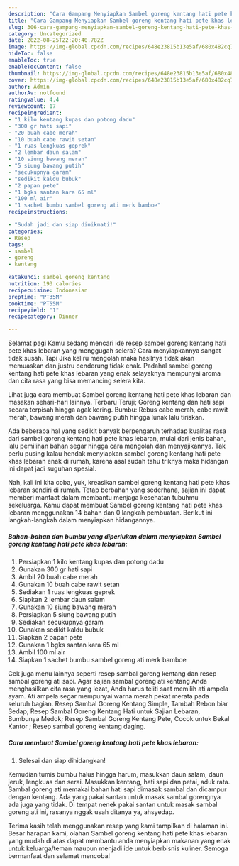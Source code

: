 ```yaml
---
description: "Cara Gampang Menyiapkan Sambel goreng kentang hati pete khas lebaran{ yang Bisa Manjain Lidah,  Menu Buat lebaran"
title: "Cara Gampang Menyiapkan Sambel goreng kentang hati pete khas lebaran{ yang Bisa Manjain Lidah,  Menu Buat lebaran"
slug: 306-cara-gampang-menyiapkan-sambel-goreng-kentang-hati-pete-khas-lebaran-yang-bisa-manjain-lidah-menu-buat-lebaran
category: Uncategorized
date: 2022-08-25T22:20:40.782Z
image: https://img-global.cpcdn.com/recipes/648e23815b13e5af/680x482cq70/sambel-goreng-kentang-hati-pete-khas-lebaran-foto-resep-utama.jpg
hideToc: false
enableToc: true
enableTocContent: false
thumbnail: https://img-global.cpcdn.com/recipes/648e23815b13e5af/680x482cq70/sambel-goreng-kentang-hati-pete-khas-lebaran-foto-resep-utama.jpg
cover: https://img-global.cpcdn.com/recipes/648e23815b13e5af/680x482cq70/sambel-goreng-kentang-hati-pete-khas-lebaran-foto-resep-utama.jpg
author: Admin
authorAv: notfound
ratingvalue: 4.4
reviewcount: 17
recipeingredient:
- "1 kilo kentang kupas dan potong dadu"
- "300 gr hati sapi"
- "20 buah cabe merah"
- "10 buah cabe rawit setan"
- "1 ruas lengkuas geprek"
- "2 lembar daun salam"
- "10 siung bawang merah"
- "5 siung bawang putih"
- "secukupnya garam"
- "sedikit kaldu bubuk"
- "2 papan pete"
- "1 bgks santan kara 65 ml"
- "100 ml air"
- "1 sachet bumbu sambel goreng ati merk bamboe"
recipeinstructions:

- "Sudah jadi dan siap dinikmati!"
categories:
- Resep
tags:
- sambel
- goreng
- kentang

katakunci: sambel goreng kentang 
nutrition: 193 calories
recipecuisine: Indonesian
preptime: "PT35M"
cooktime: "PT55M"
recipeyield: "1"
recipecategory: Dinner

---
```



Selamat pagi Kamu sedang mencari ide resep sambel goreng kentang hati pete khas lebaran yang menggugah selera? Cara menyiapkannya sangat tidak susah. Tapi Jika keliru mengolah maka hasilnya tidak akan memuaskan dan justru cenderung tidak enak. Padahal sambel goreng kentang hati pete khas lebaran yang enak selayaknya mempunyai aroma dan cita rasa yang bisa memancing selera kita.


Lihat juga cara membuat Sambel goreng kentang hati pete khas lebaran dan masakan sehari-hari lainnya. Terbaru Teruji; Goreng kentang dan hati sapi secara terpisah hingga agak kering. Bumbu: Rebus cabe merah, cabe rawit merah, bawang merah dan bawang putih hingga lunak lalu tiriskan.

Ada beberapa hal yang sedikit banyak berpengaruh terhadap kualitas rasa dari sambel goreng kentang hati pete khas lebaran, mulai dari jenis bahan, lalu pemilihan bahan segar hingga cara mengolah dan menyajikannya. Tak perlu pusing kalau hendak menyiapkan sambel goreng kentang hati pete khas lebaran enak di rumah, karena asal sudah tahu triknya maka hidangan ini dapat jadi suguhan spesial.


Nah, kali ini kita coba, yuk, kreasikan sambel goreng kentang hati pete khas lebaran sendiri di rumah. Tetap berbahan yang sederhana, sajian ini dapat memberi manfaat dalam membantu menjaga kesehatan tubuhmu sekeluarga. Kamu dapat membuat Sambel goreng kentang hati pete khas lebaran menggunakan 14 bahan dan 0 langkah pembuatan. Berikut ini langkah-langkah dalam menyiapkan hidangannya.

<!--inarticleads1-->

##### Bahan-bahan dan bumbu yang diperlukan dalam menyiapkan Sambel goreng kentang hati pete khas lebaran:

1. Persiapkan 1 kilo kentang kupas dan potong dadu
1. Gunakan 300 gr hati sapi
1. Ambil 20 buah cabe merah
1. Gunakan 10 buah cabe rawit setan
1. Sediakan 1 ruas lengkuas geprek
1. Siapkan 2 lembar daun salam
1. Gunakan 10 siung bawang merah
1. Persiapkan 5 siung bawang putih
1. Sediakan secukupnya garam
1. Gunakan sedikit kaldu bubuk
1. Siapkan 2 papan pete
1. Gunakan 1 bgks santan kara 65 ml
1. Ambil 100 ml air
1. Siapkan 1 sachet bumbu sambel goreng ati merk bamboe


Cek juga menu lainnya seperti resep sambal goreng kentang dan resep sambal goreng ati sapi. Agar sajian sambal goreng ati kentang Anda menghasilkan cita rasa yang lezat, Anda harus teliti saat memilih ati ampela ayam. Ati ampela segar mempunyai warna merah pekat merata pada seluruh bagian. Resep Sambal Goreng Kentang Simple, Tambah Rebon biar Sedap; Resep Sambal Goreng Kentang Hati untuk Sajian Lebaran, Bumbunya Medok; Resep Sambal Goreng Kentang Pete, Cocok untuk Bekal Kantor ; Resep sambal goreng kentang daging. 

<!--inarticleads2-->

##### Cara membuat Sambel goreng kentang hati pete khas lebaran:


1. Selesai dan siap dihidangkan!

Kemudian tumis bumbu halus hingga harum, masukkan daun salam, daun jeruk, lengkuas dan serai. Masukkan kentang, hati sapi dan petai, aduk rata. Sambal goreng ati memakai bahan hati sapi dimasak sambal dan dicampur dengan kentang. Ada yang pakai santan untuk masak sambal gorengnya ada juga yang tidak. Di tempat nenek pakai santan untuk masak sambal goreng ati ini, rasanya nggak usah ditanya ya, ahsyedap. 

Terima kasih telah menggunakan resep yang kami tampilkan di halaman ini. Besar harapan kami, olahan Sambel goreng kentang hati pete khas lebaran yang mudah di atas dapat membantu anda menyiapkan makanan yang enak untuk keluarga/teman maupun menjadi ide untuk berbisnis kuliner. Semoga bermanfaat dan selamat mencoba!
